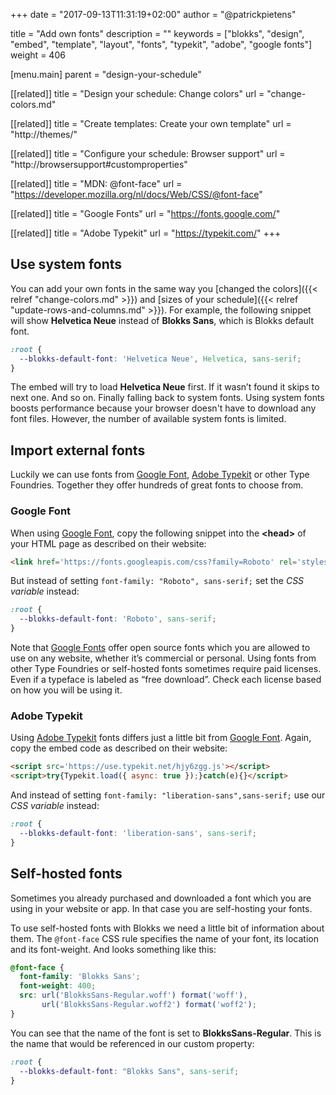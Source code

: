 +++
date            = "2017-09-13T11:31:19+02:00"
author          = "@patrickpietens"

title           = "Add own fonts"
description     = ""
keywords        = ["blokks", "design", "embed", "template", "layout", "fonts", "typekit", "adobe", "google fonts"]
weight          = 406

[menu.main]
parent          = "design-your-schedule"

[[related]]
title = "Design your schedule: Change colors"
url = "change-colors.md"

[[related]]
title = "Create templates: Create your own template"
url = "http://themes/"

[[related]]
title = "Configure your schedule: Browser support"
url = "http://browsersupport#customproperties"

[[related]]
title = "MDN: @font-face"
url = "https://developer.mozilla.org/nl/docs/Web/CSS/@font-face"

[[related]]
title = "Google Fonts"
url = "https://fonts.google.com/"

[[related]]
title = "Adobe Typekit"
url = "https://typekit.com/"
+++

## Use system fonts
You can add your own fonts in the same way you [changed the colors]({{< relref "change-colors.md" >}}) and [sizes of your schedule]({{< relref "update-rows-and-columns.md" >}}). For example, the following snippet will show **Helvetica Neue** instead of **Blokks Sans**, which is Blokks default font.

```css
:root {
  --blokks-default-font: 'Helvetica Neue', Helvetica, sans-serif;
}
```

The embed will try to load **Helvetica Neue** first. If it wasn’t found it skips to next one. And so on. Finally falling back to system fonts. Using system fonts boosts performance because your browser doesn't have to download any font files. However, the number of available system fonts is limited.

## Import external fonts
Luckily we can use fonts from [Google Font](https://fonts.google.com/), [Adobe Typekit](https://typekit.com/) or other Type Foundries. Together they offer hundreds of great fonts to choose from.

### Google Font
When using [Google Font](https://fonts.google.com/), copy the following snippet into the **\<head\>** of your HTML page as described on their website:

```html
<link href='https://fonts.googleapis.com/css?family=Roboto' rel='stylesheet'>
```

But instead of setting `font-family: "Roboto", sans-serif;` set the *CSS variable* instead:

```css
:root {
  --blokks-default-font: 'Roboto', sans-serif;
}
```

<span class='note'>Note that [Google Fonts](https://fonts.google.com/) offer open source fonts which you are allowed to use on any website, whether it’s commercial or personal. Using fonts from other Type Foundries or self-hosted fonts sometimes require paid licenses. Even if a typeface is labeled as “free download”. Check each license based on how you will be using it.</span>

### Adobe Typekit
Using [Adobe Typekit](https://typekit.com/) fonts differs just a little bit from [Google Font](https://fonts.google.com/). Again, copy the embed code as described on their website:

```html
<script src='https://use.typekit.net/hjy6zgg.js'></script>
<script>try{Typekit.load({ async: true });}catch(e){}</script>
```

And instead of setting `font-family: "liberation-sans",sans-serif;` use our *CSS variable* instead:

```css
:root {
  --blokks-default-font: 'liberation-sans', sans-serif;
}
```

## Self-hosted fonts
Sometimes you already purchased and downloaded a font which you are using in your website or app. In that case you are self-hosting your fonts.

To use self-hosted fonts with Blokks we need a little bit of information about them. The `@font-face` CSS rule specifies the name of your font, its location and its font-weight. And looks something like this:

```css
@font-face {
  font-family: 'Blokks Sans';
  font-weight: 400;
  src: url('BlokksSans-Regular.woff') format('woff'),
       url('BlokksSans-Regular.woff2') format('woff2');
}
```

You can see that the name of the font is set to **BlokksSans-Regular**. This is the name that would be referenced in our custom property:

```css
:root {
  --blokks-default-font: "Blokks Sans", sans-serif;
}
```